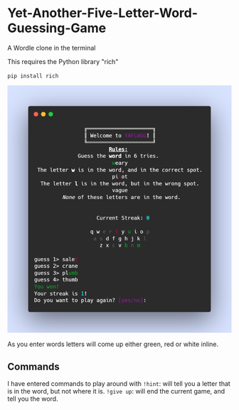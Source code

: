 # Yet-Another-Five-Letter-Word-Guessing-Game
A Wordle clone in the terminal

This requires the Python library "rich"

`pip install rich`

![](example.png)

As you enter words letters will come up either green, red or white inline.

## Commands
I have entered commands to play around with
`!hint`: will tell you a letter that is in the word, but not where it is.
`!give up`: will end the current game, and tell you the word.
